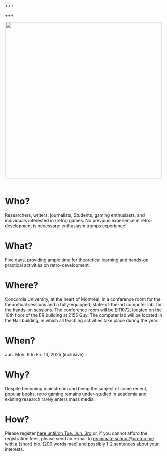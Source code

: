 +++

+++

<center><img width=500 src="/logo.jpg"/></center><br/>

# Who?

Researchers, writers, journalists, Students, gaming enthusiasts, and individuals interested in (retro) games. No previous experience in retro-development is necessary: enthusiasm trumps experience!

# What?

Five days, providing ample time for theoretical learning and hands-on practical activities on retro-development.

# Where?

Concordia University, at the heart of Montréal, in a conference room for the theoretical sessions and a fully-equipped, state-of-the-art computer lab. for the hands-on sessions. The conference room will be ER1072, located on the 10th floor of the ER building at 2155 Guy. The computer lab will be located in the Hall building, in which all teaching activities take place during the year.

# When?

Jun. Mon. 9 to Fri. 13, 2025 (inclusive)

# Why?

Despite becoming mainstream and being the subject of some recent, popular books, retro gaming remains under-studied in academia and existing research rarely enters mass media.

# How?

Please register <a href="https://sites.events.concordia.ca/sites/concordia/en/reanimate25/">here until/on Tue. Jun. 3rd</a> or, if you cannot afford the registration fees, please send an e-mail to reanimate.school@proton.me with a (short) bio. (200 words max) and possibly 1-2 sentences about your interests.

